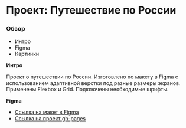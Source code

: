 # Проект: Путешествие по России

### Обзор
* Интро
* Figma
* Картинки

**Интро**

Проект о путешествии по России. Изготовлено по макету в Figma с использованием адаптивной верстки под разные размеры экранов. Применены Flexbox и Grid. Подключены необходимые шрифты.

**Figma**

* [Ссылка на макет в Figma](https://www.figma.com/file/5S2WSbEFL6awjVWJ0NWL8Q/Sprint-3_-Russia-_-desktop-mobile?node-id=28503%3A0)
* [Ссылка на проект gh-pages](https://svojest.github.io/russian-travel/)
